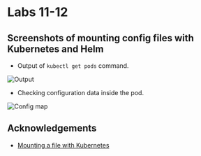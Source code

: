 # Labs 11-12

## Screenshots of mounting config files with Kubernetes and Helm

- Output of ```kubectl get pods``` command.

![Output](https://i.ibb.co/txBPGFP/Screenshot-2021-09-27-at-14-18-57.png)

- Checking configuration data inside the pod.

![Config map](https://i.ibb.co/Dp3qfDX/Screenshot-2021-09-27-at-14-21-27.png)

## Acknowledgements
- [Mounting a file with Kubernetes](https://carlos.mendible.com/2019/02/10/kubernetes-mount-file-pod-with-configmap/)